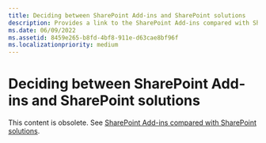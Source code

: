 ```yaml
---
title: Deciding between SharePoint Add-ins and SharePoint solutions
description: Provides a link to the SharePoint Add-ins compared with SharePoint solutions topic for a modern solution.
ms.date: 06/09/2022
ms.assetid: 8459e265-b8fd-4bf8-911e-d63cae8bf96f
ms.localizationpriority: medium
---
```



# Deciding between SharePoint Add-ins and SharePoint solutions

This content is obsolete. See  [SharePoint Add-ins compared with SharePoint solutions](sharepoint-add-ins-compared-with-sharepoint-solutions.md). 
